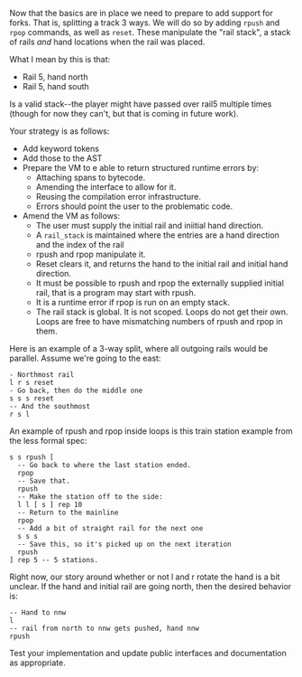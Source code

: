 Now that the basics are in place we need to prepare to add support for forks.  That is, splitting a track 3 ways.  We
will do so by adding `rpush` and `rpop` commands, as well as `reset`.  These manipulate the "rail stack", a stack of
rails *and* hand locations when the rail was placed.

What I mean by this is that:

- Rail 5, hand north
- Rail 5, hand south

Is a valid stack--the player might have passed over rail5  multiple times (though for now they can't, but that is coming in future work).

Your strategy is as follows:

- Add keyword tokens
- Add those to the AST
- Prepare the VM to e able to return structured runtime errors by:
  - Attaching spans to bytecode.
  - Amending the interface to allow for it.
  - Reusing the compilation error infrastructure.
  - Errors should point the user to the problematic code.
- Amend the VM as follows:
  - The user must supply the initial rail and iniitial hand direction.
  - A `rail_stack` is maintained where the entries are a hand direction and the index of the rail 
  - rpush and rpop manipulate it.
  - Reset clears it, and returns the hand to the initial rail and initial hand direction.
  - It must be possible to rpush and rpop the externally supplied initial rail, that is a program may start with rpush.
  - It is a runtime error if rpop is run on an empty stack.
  - The rail stack is global. It is not scoped.  Loops do not get their own.  Loops are free to have mismatching numbers of rpush and rpop in them.

Here is an example of a 3-way split, where all outgoing rails would be parallel.  Assume we're going to the east:

```
- Northmost rail
l r s reset
- Go back, then do the middle one
s s s reset
-- And the southmost
r s l
```

An example of rpush and rpop inside loops is this train station example from the less formal spec:

```
s s rpush [
  -- Go back to where the last station ended.
  rpop
  -- Save that.
  rpush
  -- Make the station off to the side:
  l l [ s ] rep 10
  -- Return to the mainline
  rpop
  -- Add a bit of straight rail for the next one
  s s s
  -- Save this, so it's picked up on the next iteration
  rpush
] rep 5 -- 5 stations.
```

Right now, our story around whether or not l and r rotate the hand is a bit unclear.  If the hand and initial rail are going north, then the desired behavior is:

```
-- Hand to nnw
l
-- rail from north to nnw gets pushed, hand nnw
rpush
```

Test your implementation and update public interfaces and documentation as appropriate.
